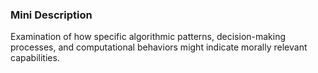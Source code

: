 ### Mini Description

Examination of how specific algorithmic patterns, decision-making processes, and computational behaviors might indicate morally relevant capabilities.
